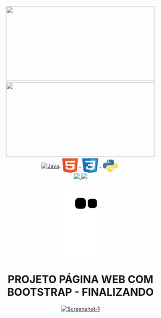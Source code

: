 <div>
  <div align="center">
      <a href="https://github.com/Flipe124">
      <img height="200px" width="400px" src="https://github-readme-stats.vercel.app/api?username=Flipe124&show_icons=true&theme=blue-green&include_all_commits=true&count_private=true">
      <img height="200px" width="400px" src="https://github-readme-stats.vercel.app/api/top-langs/?username=Flipe124&layout=compact&langs_count=7&theme=blue-green">
  </div>
  <div align="center">
      <img align="center" alt="Java" height="34" width="44" src="https://cdn.icon-icons.com/icons2/2108/PNG/512/java_icon_130901.png">
      <img align="center" alt="HTML" height="40" width="50" src="https://raw.githubusercontent.com/devicons/devicon/master/icons/html5/html5-original.svg">
      <img align="center" alt="CSS" height="40" width="50" src="https://raw.githubusercontent.com/devicons/devicon/master/icons/css3/css3-original.svg">
      <img align="center" alt="Python" height="40" width="50" src="https://raw.githubusercontent.com/devicons/devicon/master/icons/python/python-original.svg">
  </div>  
  <div align="center"> 
      <a href = "mailto:felipe.morais.job@gmail.com">
        <img src="https://img.shields.io/badge/-Gmail-%23333?style=for-the-badge&logo=gmail&logoColor=white" target="_blank">
      </a>
      <a href="https://www.linkedin.com/in/felipe-oliveira-dos-santos-morais-a016991b9/" target="_blank"><img src="https://img.shields.io/badge/-LinkedIn-%230077B5?style=for-the-badge&logo=linkedin&logoColor=white" target="_blank">
      </a>  

   ![Snake animation](https://github.com/rafaballerini/rafaballerini/blob/output/github-contribution-grid-snake.svg)

  </div>
</div>  
  
<div align="center">
    <h1>PROJETO PÁGINA WEB COM BOOTSTRAP - FINALIZANDO</h1>
    <a href="https://github.com/Flipe124/pagina-web-marvel-bootstrap">
      <img src="https://i.ibb.co/D8cZJn7/Screenshot-1.png" alt="Screenshot-1" border="0">
    </a>
</div>  
